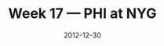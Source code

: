 ---
layout: game
title: Week 17 — PHI at NYG
season: 2012
game_id: 2012_17_PHI_NYG
week: 17
date: 2012-12-30
home_team: NYG
away_team: PHI
final_home: 
final_away: 
pbp_url: /assets/data/pbp/2012/2012_17_PHI_NYG.csv.gz
---